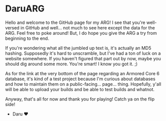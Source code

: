# DaruARG
Hello and welcome to the GitHub page for my ARG! I see that you're well-versed in GitHub and well... not much to see here except the data for the ARG. Feel free to poke around! But, I do hope you give the ARG a try from beginning to the end.

If you're wondering what all the jumbled up text is, it's actually an MD5 hashing. Supposedly it's hard to unscramble, but I've had a ton of luck on a website somewhere. If you haven't figured that part out by now, maybe you should dig around some more. You're smart! I know you got it. ;)

As for the link at the very bottom of the page regarding an Armored Core 6 database, it's kind of a test project because I'm curious about databases and how to maintain them on a public-facing... page... thing. Hopefully, y'all will be able to upload your builds and be able to test builds and whatnot.

Anyway, that's all for now and thank you for playing! Catch ya on the flip side!

- Daru ♥